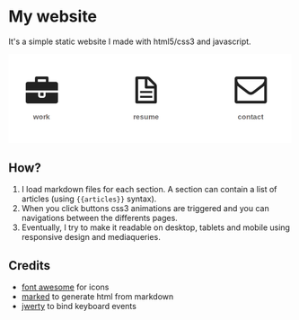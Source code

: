 My website
==========

It's a simple static website I made with html5/css3 and javascript.

![my](img/my.png)

How?
----

1. I load markdown files for each section. A section can contain a list of articles (using `{{articles}}` syntax).
2. When you click buttons css3 animations are triggered and you can navigations between the differents pages.
3. Eventually, I try to make it readable on desktop, tablets and mobile using responsive design and mediaqueries.

Credits
-------

- [font awesome](http://fortawesome.github.com/Font-Awesome/) for icons
- [marked](https://github.com/chjj/marked) to generate html from markdown
- [jwerty](http://keithcirkel.co.uk/jwerty/) to bind keyboard events